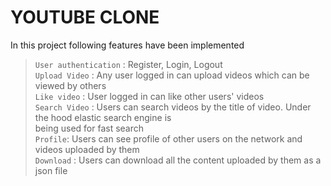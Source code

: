 # YOUTUBE CLONE

In this project following features have been implemented<br>
> `User authentication` : Register, Login, Logout<br>
> `Upload Video` : Any user logged in can upload videos which can be viewed by others<br>
> `Like video` : User logged in can like other users' videos<br>
> `Search Video` : Users can search videos by the title of video. Under the hood elastic search engine is <br> being used for fast search <br>
> `Profile`: Users can see profile of other users on the network and videos uploaded by them<br>
> `Download` : Users can download all the content uploaded by them  as a json file<br>